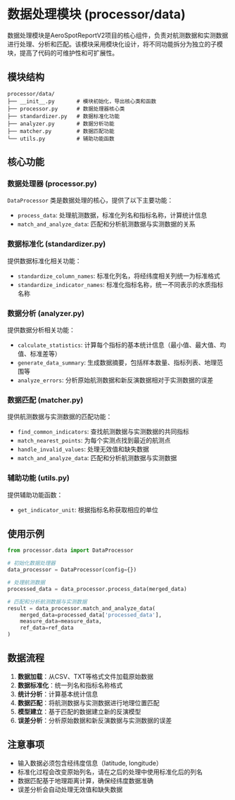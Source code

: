 # 数据处理模块 (processor/data)

数据处理模块是AeroSpotReportV2项目的核心组件，负责对航测数据和实测数据进行处理、分析和匹配。该模块采用模块化设计，将不同功能拆分为独立的子模块，提高了代码的可维护性和可扩展性。

## 模块结构

```
processor/data/
├── __init__.py       # 模块初始化，导出核心类和函数
├── processor.py      # 数据处理器核心类
├── standardizer.py   # 数据标准化功能
├── analyzer.py       # 数据分析功能
├── matcher.py        # 数据匹配功能
└── utils.py          # 辅助功能函数
```

## 核心功能

### 数据处理器 (processor.py)

`DataProcessor` 类是数据处理的核心，提供了以下主要功能：

- `process_data`: 处理航测数据，标准化列名和指标名称，计算统计信息
- `match_and_analyze_data`: 匹配和分析航测数据与实测数据的关系

### 数据标准化 (standardizer.py)

提供数据标准化相关功能：

- `standardize_column_names`: 标准化列名，将经纬度相关列统一为标准格式
- `standardize_indicator_names`: 标准化指标名称，统一不同表示的水质指标名称

### 数据分析 (analyzer.py)

提供数据分析相关功能：

- `calculate_statistics`: 计算每个指标的基本统计信息（最小值、最大值、均值、标准差等）
- `generate_data_summary`: 生成数据摘要，包括样本数量、指标列表、地理范围等
- `analyze_errors`: 分析原始航测数据和新反演数据相对于实测数据的误差

### 数据匹配 (matcher.py)

提供航测数据与实测数据的匹配功能：

- `find_common_indicators`: 查找航测数据与实测数据的共同指标
- `match_nearest_points`: 为每个实测点找到最近的航测点
- `handle_invalid_values`: 处理无效值和缺失数据
- `match_and_analyze_data`: 匹配和分析航测数据与实测数据

### 辅助功能 (utils.py)

提供辅助功能函数：

- `get_indicator_unit`: 根据指标名称获取相应的单位

## 使用示例

```python
from processor.data import DataProcessor

# 初始化数据处理器
data_processor = DataProcessor(config={})

# 处理航测数据
processed_data = data_processor.process_data(merged_data)

# 匹配和分析航测数据与实测数据
result = data_processor.match_and_analyze_data(
    merged_data=processed_data['processed_data'],
    measure_data=measure_data,
    ref_data=ref_data
)
```

## 数据流程

1. **数据加载**：从CSV、TXT等格式文件加载原始数据
2. **数据标准化**：统一列名和指标名称格式
3. **统计分析**：计算基本统计信息
4. **数据匹配**：将航测数据与实测数据进行地理位置匹配
5. **模型建立**：基于匹配的数据建立新的反演模型
6. **误差分析**：分析原始数据和新反演数据与实测数据的误差

## 注意事项

- 输入数据必须包含经纬度信息（latitude, longitude）
- 标准化过程会改变原始列名，请在之后的处理中使用标准化后的列名
- 数据匹配基于地理距离计算，确保经纬度数据准确
- 误差分析会自动处理无效值和缺失数据 